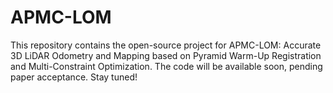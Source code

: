 # APMC-LOM
This repository contains the open-source project for APMC-LOM: Accurate 3D LiDAR Odometry and Mapping based on Pyramid Warm-Up Registration and Multi-Constraint Optimization. The code will be available soon, pending paper acceptance. Stay tuned!
